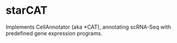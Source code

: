 # starCAT
Implements CellAnnotator (aka *CAT), annotating scRNA-Seq with predefined gene expression programs.
